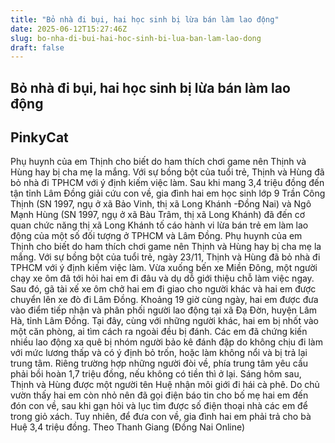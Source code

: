 ```yaml
---
title: "Bỏ nhà đi bụi, hai học sinh bị lừa bán làm lao động"
date: 2025-06-12T15:27:46Z
slug: bo-nha-di-bui-hai-hoc-sinh-bi-lua-ban-lam-lao-dong
draft: false
---
```


## Bỏ nhà đi bụi, hai học sinh bị lừa bán làm lao động

## PinkyCat

Phụ huynh của em Thịnh cho biết do ham thích chơi game nên Thịnh và Hùng hay bị cha mẹ la mắng. Với sự bồng bột của tuổi trẻ, Thịnh và Hùng đã bỏ nhà đi TPHCM với ý định kiếm việc làm. 
Sau khi mang 3,4 triệu đồng đến tận tỉnh Lâm Đồng giải cứu con về, gia đình hai em học sinh lớp 9 Trần Công Thịnh (SN 1997, ngụ ở xã Bảo Vinh, thị xã Long Khánh -Đồng Nai) và Ngô Mạnh Hùng (SN 1997, ngụ ở xã Bàu Trâm, thị xã Long Khánh) đã đến cơ quan chức năng thị xã Long Khánh tố cáo hành vi lừa bán trẻ em làm lao động của một số đối tượng ở TPHCM và Lâm Đồng. 
Phụ huynh của em Thịnh cho biết do ham thích chơi game nên Thịnh và Hùng hay bị cha mẹ la mắng. Với sự bồng bột của tuổi trẻ, ngày 23/11, Thịnh và Hùng đã bỏ nhà đi TPHCM với ý định kiếm việc làm. 
Vừa xuống bến xe Miền Đông, một người chạy xe ôm đã tới hỏi hai em đi đâu và dụ dỗ giới thiệu chỗ làm việc ngay. Sau đó, gã tài xế xe ôm chở hai em đi giao cho người khác và hai em được chuyển lên xe đò đi Lâm Đồng. 
Khoảng 19 giờ cùng ngày, hai em được đưa vào điểm tiếp nhận và phân phối người lao động tại xã Đạ Đờn, huyện Lâm Hà, tỉnh Lâm Đồng. Tại đây, cùng với những người khác, hai em bị nhốt vào một căn phòng, ai tìm cách ra ngoài đều bị đánh. 
Các em đã chứng kiến nhiều lao động xa quê bị nhóm người bảo kê đánh đập do không chịu đi làm với mức lương thấp và có ý định bỏ trốn, hoặc làm không nổi và bị trả lại trung tâm. Riêng trường hợp những người đòi về, phía trung tâm yêu cầu phải bồi hoàn 1,7 triệu đồng, nếu không có tiền thì ở lại. 
Sáng hôm sau, Thịnh và Hùng được một người tên Huệ nhận môi giới đi hái cà phê. Do chủ vườn thấy hai em còn nhỏ nên đã gọi điện báo tin cho bố mẹ hai em đến đón con về, sau khi gạn hỏi và lục tìm được số điện thoại nhà các em để trong giỏ xách. Tuy nhiên, để đưa con về, gia đình hai em phải trả cho bà Huệ 3,4 triệu đồng. 
Theo Thanh Giang (Đồng Nai Online)